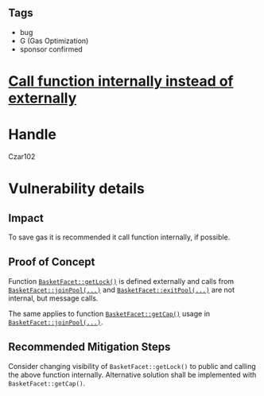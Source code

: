 ## Tags

- bug
- G (Gas Optimization)
- sponsor confirmed

# [Call function internally instead of externally](https://github.com/code-423n4/2021-12-amun-findings/issues/270) 

# Handle

Czar102


# Vulnerability details

## Impact
To save gas it is recommended it call function internally, if possible.

## Proof of Concept
Function [`BasketFacet::getLock()`](https://github.com/code-423n4/2021-12-amun/blob/main/contracts/basket/contracts/facets/Basket/BasketFacet.sol#L282-L286) is defined externally and calls from [`BasketFacet::joinPool(...)`](https://github.com/code-423n4/2021-12-amun/blob/main/contracts/basket/contracts/facets/Basket/BasketFacet.sol#L148) and [`BasketFacet::exitPool(...)`](https://github.com/code-423n4/2021-12-amun/blob/main/contracts/basket/contracts/facets/Basket/BasketFacet.sol#L194) are not internal, but message calls.

The same applies to function [`BasketFacet::getCap()`](https://github.com/code-423n4/2021-12-amun/blob/main/contracts/basket/contracts/facets/Basket/BasketFacet.sol#L328-L330) usage in [`BasketFacet::joinPool(...)`](https://github.com/code-423n4/2021-12-amun/blob/main/contracts/basket/contracts/facets/Basket/BasketFacet.sol#L154).

## Recommended Mitigation Steps
Consider changing visibility of `BasketFacet::getLock()` to public and calling the above function internally. Alternative solution shall be implemented with `BasketFacet::getCap()`.



